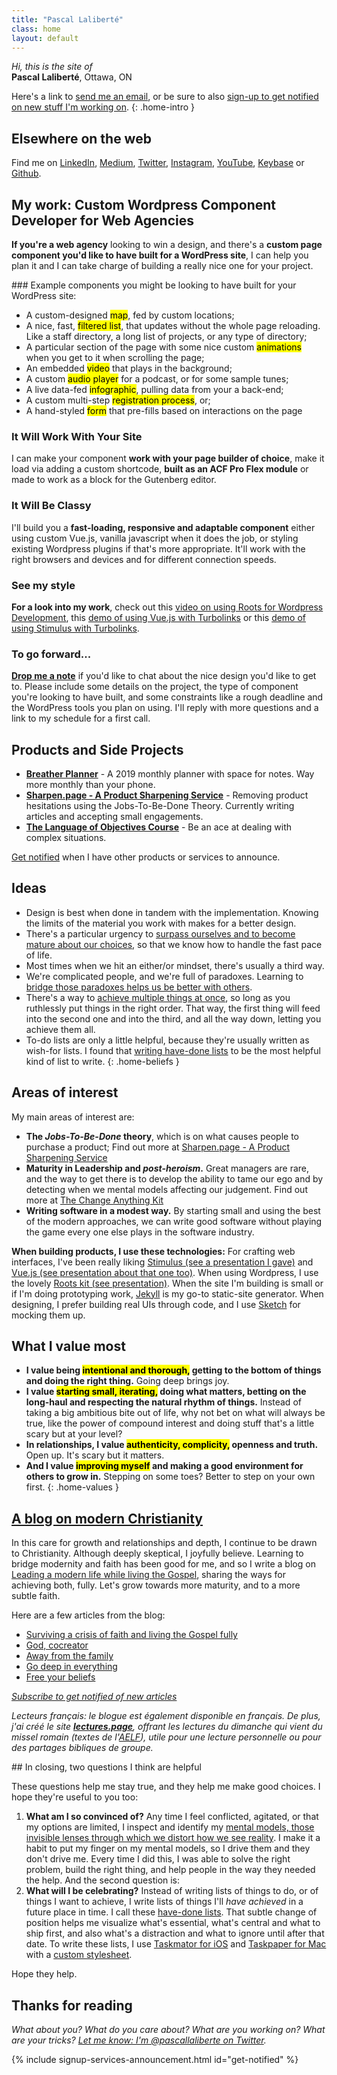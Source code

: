```yaml
---
title: "Pascal Laliberté"
class: home
layout: default
---
```


*Hi, this is the site of*  
**Pascal Laliberté**, Ottawa, ON
  
Here's a link to [send me an email](mailto:pascal@pascallaliberte.me), or be sure to also [sign-up to get notified on new stuff I'm working on](#get-notified).
{: .home-intro }

## Elsewhere on the web

Find me on [LinkedIn][linkedin], [Medium][medium], [Twitter][twitter], [Instagram][instagram], [YouTube][youtube], [Keybase][keybase] or [Github][github].

## My work: <span class="sub-title">Custom Wordpress Component Developer for Web Agencies</span>

**If you're a web agency** looking to win a design, and there's a **custom page component you'd like to have built for a WordPress site**, I can help you plan it and I can take charge of building a really nice one for your project.

<div class="home-component-examples" markdown="1">
### Example components you might be looking to have built for your WordPress site:

* A custom-designed <mark>map</mark>, fed by custom locations;
* A nice, fast, <mark>filtered list</mark>, that updates without the whole page reloading. Like a staff directory, a long list of projects, or any type of directory;
* A particular section of the page with some nice custom <mark>animations</mark> when you get to it when scrolling the page;
* An embedded <mark>video</mark> that plays in the background;
* A custom <mark>audio player</mark> for a podcast, or for some sample tunes;
* A live data-fed <mark>infographic</mark>, pulling data from your a back-end;
* A custom multi-step <mark>registration process</mark>, or;
* A hand-styled <mark>form</mark> that pre-fills based on interactions on the page
</div>

### It Will Work With Your Site

I can make your component **work with your page builder of choice**, make it load via adding a custom shortcode, **built as an ACF Pro Flex module** or made to work as a block for the Gutenberg editor.

### It Will Be Classy

I'll build you a **fast-loading, responsive and adaptable component** either using custom Vue.js, vanilla javascript when it does the job, or styling existing Wordpress plugins if that's more appropriate. It'll work with the right browsers and devices and for different connection speeds.

### See my style

**For a look into my work**, check out this [video on using Roots for Wordpress Development][roots-presentation], this [demo of using Vue.js with Turbolinks][vue-turbolinks-demo] or this [demo of using Stimulus with Turbolinks][stimulus-turbolinks-demo].

[vue-turbolinks-demo]: https://pascallaliberte.github.io/vue-turbolinks-demo/
[stimulus-turbolinks-demo]: https://pascallaliberte.github.io/stimulus-turbolinks-demo/

### To go forward...

**[Drop me a note](mailto:pascal@pascallaliberte.me)** if you'd like to chat about the nice design you'd like to get to. Please include some details on the project, the type of component you're looking to have built, and some constraints like a rough deadline and the WordPress tools you plan on using. I'll reply with more questions and a link to my schedule for a first call.

## Products and Side Projects

* **[Breather Planner][breather-planner]** - A 2019 monthly planner with space for notes. Way more monthly than your phone.
* **[Sharpen.page - A Product Sharpening Service][sharpen-page]** - Removing product hesitations using the Jobs-To-Be-Done Theory. Currently writing articles and accepting small engagements.
* **[The Language of Objectives Course](/language-of-objectives)** - Be an ace at dealing with complex situations.

[Get notified](#get-notified) when I have other products or services to announce.

## Ideas

* Design is best when done in tandem with the implementation. Knowing the limits of the material you work with makes for a better design.
* There's a particular urgency to [surpass ourselves and to become mature about our choices][postheroism], so that we know how to handle the fast pace of life.
* Most times when we hit an either/or mindset, there's usually a third way.
* We're complicated people, and we're full of paradoxes. Learning to [bridge those paradoxes helps us be better with others][bridgeparadoxes].
* There's a way to [achieve multiple things at once][godeepineverything], so long as you ruthlessly put things in the right order. That way, the first thing will feed into the second one and into the third, and all the way down, letting you achieve them all.
* To-do lists are only a little helpful, because they're usually written as wish-for lists. I found that [writing have-done lists][havedone] to be the most helpful kind of list to write.
{: .home-beliefs }

[postheroism]: https://medium.com/@pascallaliberte/the-urgency-of-post-heroism-11e7d920bf49
[bridgeparadoxes]: http://by.pascallaliberte.me/2014-04-surviving-a-crisis-of-faith/
[godeepineverything]: http://by.pascallaliberte.me/2014-12-go-deep-in-everything/
[havedone]: http://by.pascallaliberte.me/2013-12-writing-objectives-you-will-accomplish/

## Areas of interest

My main areas of interest are:

* **The *Jobs-To-Be-Done* theory**, which is on what causes people to purchase a product; Find out more at [Sharpen.page - A Product Sharpening Service][sharpen-page]
* **Maturity in Leadership and _post-heroism_.** Great managers are rare, and the way to get there is to develop the ability to tame our ego and by detecting when we mental models affecting our judgement. Find out more at [The Change Anything Kit](/change-anything/)
* **Writing software in a modest way.** By starting small and using the best of the modern approaches, we can write good software without playing the game every one else plays in the software industry.

**When building products, I use these technologies:** For crafting web interfaces, I've been really liking [Stimulus (see a presentation I gave)][stimulusjs-presentation] and [Vue.js (see presentation about that one too)][vuejs-presentation]. When using Wordpress, I use the lovely [Roots kit (see presentation)][roots-presentation]. When the site I'm building is small or if I'm doing prototyping work, [Jekyll][jekyllrb] is my go-to static-site generator. When designing, I prefer building real UIs through code, and I use [Sketch][sketchapp] for mocking them up.

[roots-presentation]: https://www.youtube.com/watch?v=c25nvDkblSQ&lc=z123zx3xcozsehkwc04cg1ujxxroyrgp5q40k
[stimulusjs-presentation]: https://www.youtube.com/watch?v=UucTtozapTE
[vuejs-presentation]: https://speakerdeck.com/pascallaliberte/making-turbolinks-work-with-vue-dot-js-fast-server-generated-pages-with-reactive-front-end-components
[rootsio]: https://roots.io/
[jekyllrb]: https://jekyllrb.com/
[sketchapp]: https://sketchapp.com/

## What I value most

* **I value being <mark>intentional and thorough,</mark> getting to the bottom of things and doing the right thing.** Going deep brings joy.
* **I value <mark>starting small, iterating,</mark> doing what matters, betting on the long-haul and respecting the natural rhythm of things.** Instead of taking a big ambitious bite out of life, why not bet on what will always be true, like the power of compound interest and doing stuff that's a little scary but at your level?
* **In relationships, I value <mark>authenticity, complicity,</mark> openness and truth.** Open up. It's scary but it matters. 
* **And I value <mark>improving myself</mark> and making a good environment for others to grow in.** Stepping on some toes? Better to step on your own first.
{: .home-values }

## [A blog on modern Christianity][faithblog]

In this care for growth and relationships and depth, I continue to be drawn to Christianity. Although deeply skeptical, I joyfully believe. Learning to bridge modernity and faith has been good for me, and so I write a blog on [Leading a modern life while living the Gospel][faithblog], sharing the ways for achieving both, fully. Let's grow towards more maturity, and to a more subtle faith.

Here are a few articles from the blog:

* [Surviving a crisis of faith and living the Gospel fully](http://by.pascallaliberte.me/2014-04-surviving-a-crisis-of-faith/)
* [God, cocreator](http://by.pascallaliberte.me/2014-06-god-cocreator/)
* [Away from the family](http://by.pascallaliberte.me/2014-08-away-from-the-family/)
* [Go deep in everything](http://by.pascallaliberte.me/2014-12-go-deep-in-everything/)
* [Free your beliefs](http://by.pascallaliberte.me/2015-04-free-your-beliefs/)

[faithblog]: http://by.pascallaliberte.me/

*[Subscribe to get notified of new articles](http://by.pascallaliberte.me/subscribe-follow/)*

*Lecteurs français: le blogue est également disponible en français. De plus, j'ai créé le site **[lectures.page][lectures]**, offrant les lectures du dimanche qui vient du missel romain (textes de l'[AELF][aelf]), utile pour une lecture personnelle ou pour des partages bibliques de groupe.*
</div>

<div class="scroll-reveal" markdown="1" id="questions">
## In closing, <span class="sub-title">two questions I think are helpful</span>

These questions help me stay true, and they help me make good choices. I hope they're useful to you too:

1. **What am I so convinced of?** Any time I feel conflicted, agitated, or that my options are limited, I inspect and identify my [mental models, those invisible lenses through which we distort how we see reality][mentalmodels]. I make it a habit to put my finger on my mental models, so I drive them and they don't drive me. Every time I did this, I was able to solve the right problem, build the right thing, and help people in the way they needed the help. And the second question is:
2. **What will I be celebrating?** Instead of writing lists of things to do, or of things I want to achieve, I write lists of things I'll *have achieved* in a future place in time. I call these [have-done lists][havedonelists]. That subtle change of position helps me visualize what's essential, what's central and what to ship first, and also what's a distraction and what to ignore until after that date. To write these lists, I use [Taskmator for iOS][taskmator] and [Taskpaper for Mac][taskpaper] with a [custom stylesheet][theme-notes-first].

Hope they help.

[mentalmodels]: http://by.pascallaliberte.me/2014-01-intro-to-mental-models/
[havedonelists]: http://by.pascallaliberte.me/2013-12-writing-objectives-you-will-accomplish/

[taskmator]: https://itunes.apple.com/ca/app/taskmator-taskpaper-client/id806250172?mt=8
[taskpaper]: https://www.taskpaper.com
[theme-notes-first]: https://github.com/pascallaliberte/theme-notes-first

## Thanks for reading

*What about you? What do you care about? What are you working on? What are your tricks? [Let me know: I'm @pascallaliberte on Twitter][twitter].*

{% include signup-services-announcement.html id="get-notified" %}

[linkedin]: https://www.linkedin.com/in/pascallaliberte/
[medium]: https://medium.com/@pascallaliberte
[twitter]: https://twitter.com/pascallaliberte
[instagram]: https://www.instagram.com/pascallaliberte/
[github]: https://github.com/pascallaliberte/
[youtube]: https://www.youtube.com/channel/UCo2CttXwSgcaEmrTsALqS-A
[keybase]: https://keybase.io/pascallaliberte
[lectures]: https://lectures.page
[bloopbloopshop]: https://bloopbloop.shop
[breather-planner]: https://breatherplanner.com
[change-anything]: /change-anything/
[sharpen-page]: https://sharpen.page
[aelf]: https://www.aelf.org

